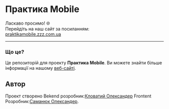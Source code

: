 # Практика Mobile

Ласкаво просимо! 🌐  
Перейдіть на наш сайт за посиланням:  
[praktikamobile.zzz.com.ua](http://praktikamobile.zzz.com.ua)

---
### Що це?
Це репозиторій для проекту **Практика Mobile**. Ви можете знайти більше інформації на нашому [веб-сайті](http://praktikamobile.zzz.com.ua).

## Автор

Проект створено Bekend розробник:[Кловатий Олександер](https://github.com/Data1lz) Frontent Розробник:[Саманюк Олександер](https://github.com/OleksandrSamanuik).
